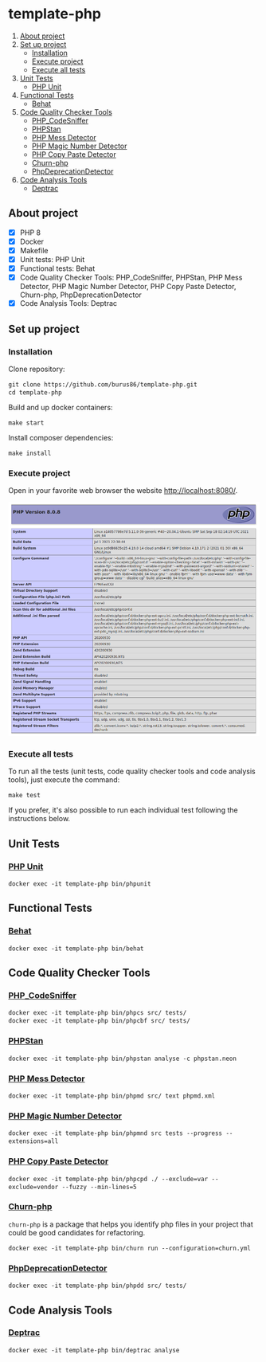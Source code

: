 # template-php

1. [About project](#about-project)
1. [Set up project](#set-up-project)
   * [Installation](#installation)
   * [Execute project](#execute-project)
   * [Execute all tests](#execute-all-tests)
1. [Unit Tests](#unit-tests)
   * [PHP Unit](#php-unit)
1. [Functional Tests](#functional-tests)
    * [Behat](#behat)
1. [Code Quality Checker Tools](#code-quality-checker-tools)
   * [PHP_CodeSniffer](#php_codesniffer)
   * [PHPStan](#phpstan)
   * [PHP Mess Detector](#php-mess-detector)
   * [PHP Magic Number Detector](#php-magic-number-detector)
   * [PHP Copy Paste Detector](#php-copy-paste-detector)
   * [Churn-php](#churn-php)
   * [PhpDeprecationDetector](#PhpDeprecationDetector)
1. [Code Analysis Tools](#code-analysis-tools)
   * [Deptrac](#deptrac)

## About project
- [x] PHP 8
- [x] Docker
- [x] Makefile
- [x] Unit tests: PHP Unit
- [x] Functional tests: Behat
- [x] Code Quality Checker Tools: PHP_CodeSniffer, PHPStan, PHP Mess Detector, PHP Magic Number Detector, PHP Copy Paste Detector, Churn-php, PhpDeprecationDetector
- [x] Code Analysis Tools: Deptrac

## Set up project

### Installation

Clone repository:

    git clone https://github.com/burus86/template-php.git
    cd template-php

Build and up docker containers:

    make start

Install composer dependencies:

    make install

### Execute project

Open in your favorite web browser the website [http://localhost:8080/](http://localhost:8080/).

![Captura](public/images/phpinfo.png)

### Execute all tests

To run all the tests (unit tests, code quality checker tools and code analysis tools), just execute the command:

    make test

If you prefer, it's also possible to run each individual test following the instructions below.

## Unit Tests

### [PHP Unit](https://github.com/sebastianbergmann/phpunit)

    docker exec -it template-php bin/phpunit

## Functional Tests

### [Behat](https://github.com/Behat/Behat)

    docker exec -it template-php bin/behat

## Code Quality Checker Tools

### [PHP_CodeSniffer](https://github.com/squizlabs/php_codesniffer)

    docker exec -it template-php bin/phpcs src/ tests/
    docker exec -it template-php bin/phpcbf src/ tests/

### [PHPStan](https://github.com/phpstan/phpstan)

    docker exec -it template-php bin/phpstan analyse -c phpstan.neon

### [PHP Mess Detector](https://github.com/phpmd/phpmd)

    docker exec -it template-php bin/phpmd src/ text phpmd.xml

### [PHP Magic Number Detector](https://github.com/povils/phpmnd)

    docker exec -it template-php bin/phpmnd src tests --progress --extensions=all

### [PHP Copy Paste Detector](https://github.com/sebastianbergmann/phpcpd)

    docker exec -it template-php bin/phpcpd ./ --exclude=var --exclude=vendor --fuzzy --min-lines=5

### [Churn-php](https://github.com/bmitch/churn-php)

`churn-php` is a package that helps you identify php files in your project that could be good candidates for refactoring.

    docker exec -it template-php bin/churn run --configuration=churn.yml

### [PhpDeprecationDetector](https://github.com/wapmorgan/PhpDeprecationDetector)

    docker exec -it template-php bin/phpdd src/ tests/

## Code Analysis Tools

### [Deptrac](https://github.com/qossmic/deptrac)

    docker exec -it template-php bin/deptrac analyse
